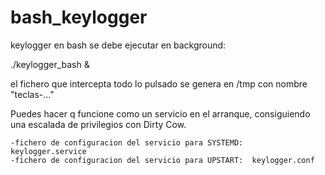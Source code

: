 # bash_keylogger
keylogger en bash se debe ejecutar en background:

./keylogger_bash & 


el fichero que intercepta todo lo pulsado se genera en /tmp con nombre "teclas-..."

Puedes hacer q funcione como un servicio en el arranque, consiguiendo una escalada de privilegios con Dirty Cow.

    -fichero de configuracion del servicio para SYSTEMD:  keylogger.service
    -fichero de configuracion del servicio para UPSTART:  keylogger.conf

